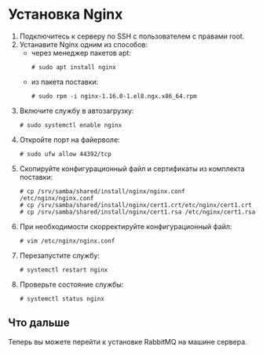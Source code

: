 # Установка Nginx 

1. Подключитесь к серверу по SSH с пользователем с правами root. 
1. Устанавите Nginx одним из способов:
   * через менеджер пакетов apt:
     ```
     # sudo apt install nginx
     ```
   * из пакета поставки:
     ```
     # sudo rpm -i nginx-1.16.0-1.el8.ngx.x86_64.rpm
     ```
1. Включите службу в автозагрузку:
   ```
   # sudo systemctl enable nginx
   ```
1. Откройте порт на файерволе:
   ```
   # sudo ufw allow 44392/tcp
   ```
1. Скопируйте конфигурационный файл и сертификаты из комплекта поставки:
   ```
   # cp /srv/samba/shared/install/nginx/nginx.conf /etc/nginx/nginx.conf
   # cp /srv/samba/shared/install/nginx/cert1.crt/etc/nginx/cert1.crt
   # cp /srv/samba/shared/install/nginx/cert1.rsa /etc/nginx/cert1.rsa
   ```
1. При необходимости скорректируйте конфигурационный файл:
   ```
   # vim /etc/nginx/nginx.conf
   ```
1. Перезапустите службу:
   ```
   # systemctl restart nginx
   ```
1. Проверьте состояние службы:
   ```
   # systemctl status nginx
   ```

## Что дальше

Теперь вы можете перейти к установке RabbitMQ на машине сервера.
